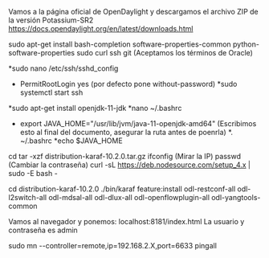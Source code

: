 Vamos a la página oficial de OpenDaylight y descargamos el archivo ZIP de la versión Potassium-SR2
https://docs.opendaylight.org/en/latest/downloads.html

sudo apt-get install bash-completion software-properties-common python-software-properties sudo curl ssh git (Aceptamos los términos de Oracle)

*sudo nano /etc/ssh/sshd_config
*  PermitRootLogin yes (por defecto pone without-password)
*sudo systemctl start ssh

*sudo apt-get install openjdk-11-jdk
*nano ~/.bashrc 
*  export JAVA_HOME="/usr/lib/jvm/java-11-openjdk-amd64" (Escribimos esto al final del documento, asegurar la ruta antes de poenrla)
*. ~/.bashrc 
*echo $JAVA_HOME 

cd
tar -xzf distribution-karaf-10.2.0.tar.gz
ifconfig (Mirar la IP)
passwd (Cambiar la contraseña)
curl -sL https://deb.nodesource.com/setup_4.x | sudo -E bash -

cd distribution-karaf-10.2.0
./bin/karaf
feature:install odl-restconf-all odl-l2switch-all odl-mdsal-all odl-dlux-all odl-openflowplugin-all odl-yangtools-common

Vamos al navegador y ponemos: localhost:8181/index.html
La usuario y contraseña es admin

sudo mn --controller=remote,ip=192.168.2.X,port=6633
pingall

